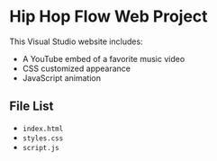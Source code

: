 # Hip Hop Flow Web Project

This Visual Studio website includes:

- A YouTube embed of a favorite music video
- CSS customized appearance
- JavaScript animation

## File List

- `index.html`
- `styles.css`
- `script.js`
